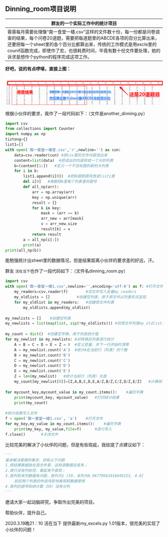 ## Dinning_room项目说明

| 群友的一个实际工作中的统计项目                               |
| ------------------------------------------------------------ |
| 蓉蓉每月需要处理像“南一食堂一楼.csv”这样的文件数十份，每一份都是问卷调查的结果，每个问卷20道题，需要把每道题里的ABCDE各项的百分比算出来，还要把每一个sheet里的各个百分比都算出来，传统的工作模式是用excle里的counif函数完成，即使作了宏，也很耗费时间，毕竟有数十份文件要处理，她的诉求是想作个python的程序完成这项工作。 |

**好吧，说的有点啰嗦，直接上图：**

![](csv.png)

根据小伙伴的要求，我作了一段代码如下：（文件是another_dinning.py）

```python
import csv
from collections import Counter
import numpy as np
tiztong={}
list1=[]
with open('南一食堂一楼变.csv','r',newline='') as cun:
    data=csv.reader(cun) #把csv里的文件内容读出来
    content=list(data)  #把读出的内容转成一个大的列表
    b=(content[1:])   #定义一个不含标题的新的大列表
    for i in b:
        list1.append(i[0])  #把标题即题号放进list1里
        del i[0]   #再删除b里每个列表里的题号
        def all_np(arr):
            arr = np.array(arr)
            key = np.unique(arr)
            result = {}
            for k in key:
                mask = (arr == k)
                arr_new = arr[mask]
                v = arr_new.size
                result[k] = v
            return result
        a = all_np(i[:])
        print(a)
print(all_np(b))
```

能勉强统计出sheet里的数据情况，但是结果距离小伙伴的要求差的好远，汗。

群友 `活在当下`也作了一段代码如下：（文件名dinning_room.py）

```py
import csv
with open('南一食堂一楼1.csv',newline='',encoding='utf-8') as f: #打开文件
    my_readers=csv.reader(f)        #将文件写入变量my_readers
    my_oldlists = []            #创建空列表，用于原文件以列表形式呈现
    for my_oldlist in my_readers:   #创建原文件列表
        my_oldlists.append(my_oldlist)

my_newlists = []    #创建空列表
my_newlists = list(map(list, zip(*my_oldlists))) #将原文件列表my_oldlist行列转换成新列表my_newlist

my_count = dict()  #创建空字典，用于存放统计值
for my_newlist in my_newlists: #对转换后列表逐行统计
    A = B = C = D = E = Z = 0  #定义变量，并下一行开始时清零
    A = my_newlist.count('A')  #统计A在当前行（列表）的个数
    B = my_newlist.count('B')
    C = my_newlist.count('C')
    D = my_newlist.count('D')
    E = my_newlist.count('E')
    Z = len(my_newlist)   #统计当前行（列表）长度
    my_count[my_newlist[0]]=[Z,A,B,C,D,E,A/Z,B/Z,C/Z,D/Z,E/Z]   #计算统计值，并赋值结字典my_count

for mycount_key,mycount_value in my_count.items():    #遍历字典
    print(mycount_key, mycount_value)   #打印统计结果
    print(my_count)

#统计结果写入文件
f = open('南一食堂一楼1.csv', 'a')    #打开文件
for my_key,my_value in my_count.items():    #遍历字典
    print(my_key, my_value,file=f)      #逐行写入
f.close()       #关闭文件
```

比较完美的解决了小伙伴的问题，但是有些瑕疵，我给提了点建议如下：

```py
'''
基本解决蓉蓉的需求，但有以下问题
1.把结果数据放在源文件里，这样源数据会丢失；
2.首行没有列标签，看起来不直观；
3.首列和末列数据有问题，首列为1 [59，末列为0.06779661016949153, 0.0]
    前后两个列表的中括号影响美观和数据使用
4.首列的题号和统计数（59）没有分列
'''
```

邀请大家一起动脑研究，争取作出完美的项目。

帮助伙伴，提升自己。

2020.3.19晚21：10 活在当下 提供最新my_excels.py 1.01版本，很完美的实现了小伙伴的问题！
